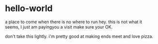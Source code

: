 # hello-world
a place to come when there is no where to run
hey. this is not what it seems, I just am payingyou a visit make sure your OK. 

don't take this lightly.
i'm pretty good at making ends meet and love pizza.
